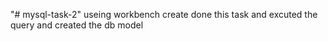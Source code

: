 "# mysql-task-2" 
useing workbench create done this task and excuted the query and created the db model
